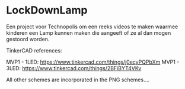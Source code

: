 # LockDownLamp
Een project voor Technopolis om een reeks videos te maken waarmee kinderen een Lamp kunnen maken die aangeeft of ze al dan mogen gestoord worden.

TinkerCAD references:

MVP1 - 1LED: https://www.tinkercad.com/things/j0ecyPQPbXm
MVP1 - 3LED: https://www.tinkercad.com/things/2BFiBYT4VKv

All other schemes are incorporated in the PNG schemes....

